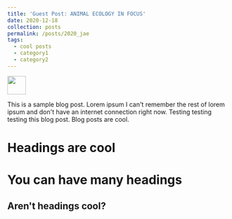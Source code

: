 ```yaml
---
title: 'Guest Post: ANIMAL ECOLOGY IN FOCUS'
date: 2020-12-18
collection: posts
permalink: /posts/2020_jae
tags:
  - cool posts
  - category1
  - category2
---
```


<a href="https://animalecologyinfocus.com/2020/12/18/night-fever-at-the-pantanal-wetlands-night-activity-of-anuran-assemblages/">
<img src="s/images/posts/jae_blog.png"  style="width:42px;height:42px;">
</a>



This is a sample blog post. Lorem ipsum I can't remember the rest of lorem ipsum and don't have an internet connection right now. Testing testing testing this blog post. Blog posts are cool.

Headings are cool
======

You can have many headings
======

Aren't headings cool?
------
